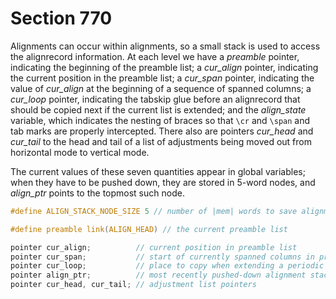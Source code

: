 # Section 770

Alignments can occur within alignments, so a small stack is used to access the alignrecord information.
At each level we have a *preamble* pointer, indicating the beginning of the preamble list; a *cur_align* pointer, indicating the current position in the preamble list; a *cur_span* pointer, indicating the value of *cur_align* at the beginning of a sequence of spanned columns; a *cur_loop* pointer, indicating the tabskip glue before an alignrecord that should be copied next if the current list is extended;
and the *align_state* variable, which indicates the nesting of braces so that `\cr` and `\span` and tab marks are properly intercepted.
There also are pointers *cur_head* and *cur_tail* to the head and tail of a list of adjustments being moved out from horizontal mode to vertical&nbsp;mode.

The current values of these seven quantities appear in global variables;
when they have to be pushed down, they are stored in 5-word nodes, and *align_ptr* points to the topmost such node.

```c include/constants.h
#define ALIGN_STACK_NODE_SIZE 5 // number of |mem| words to save alignment states
```

```c include/alignment.h
#define preamble link(ALIGN_HEAD) // the current preamble list
```

```c << Global variables >>+=
pointer cur_align;          // current position in preamble list
pointer cur_span;           // start of currently spanned columns in preamble list
pointer cur_loop;           // place to copy when extending a periodic preamble
pointer align_ptr;          // most recently pushed-down alignment stack node
pointer cur_head, cur_tail; // adjustment list pointers
```
